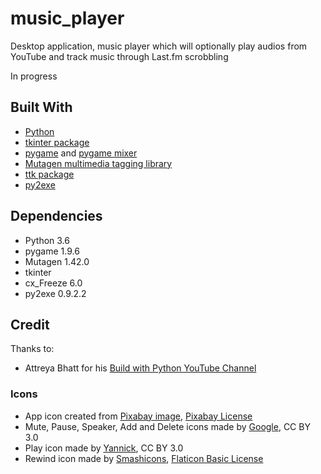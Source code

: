 # music_player

Desktop application, music player which will optionally play audios from YouTube and track music through Last.fm scrobbling

In progress

## Built With

* [Python](https://www.python.org)
* [tkinter package](https://docs.python.org/3.6/library/tkinter.html#module-Tkinter)
* [pygame](https://www.pygame.org/) and [pygame mixer](https://www.pygame.org/docs/ref/mixer.html)
* [Mutagen multimedia tagging library](https://mutagen.readthedocs.io/)
* [ttk package](https://docs.python.org/3.6/library/tkinter.ttk.html)
* [py2exe](https://pypi.org/project/py2exe/)

## Dependencies

* Python 3.6
* pygame 1.9.6
* Mutagen 1.42.0
* tkinter
* cx_Freeze 6.0
* py2exe 0.9.2.2

## Credit

Thanks to:

* Attreya Bhatt for his [Build with Python YouTube Channel](https://www.youtube.com/channel/UCirPbvoHzD78Lnyll6YYUpg/)

### Icons
* App icon created from [Pixabay image](https://pixabay.com/photos/background-retro-disk-vinyl-old-2882485/), [Pixabay License](https://pixabay.com/service/license/)
* Mute, Pause, Speaker, Add and Delete icons made by [Google](https://www.flaticon.com/authors/google), CC BY 3.0
* Play icon made by [Yannick](https://www.flaticon.com/authors/yannick), CC BY 3.0
* Rewind icon made by [Smashicons](https://www.flaticon.com/authors/smashicons), [Flaticon Basic License](https://file000.flaticon.com/downloads/license/license.pdf)




